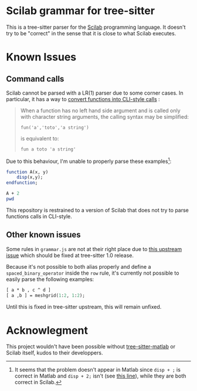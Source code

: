 # Scilab grammar for tree-sitter

This is a tree-sitter parser for the [Scilab](https://www.scilab.org/) programming language. It doesn't try to be "correct" in the sense that it is close to what Scilab executes.

# Known Issues

## Command calls

Scilab cannot be parsed with a LR(1) parser due to some corner cases. In particular, it has a way to [convert functions into CLI-style calls](https://help.scilab.org/docs/2024.0.0/en_US/functions.html) :

> When a function has no left hand side argument and is called only with character string arguments, the calling syntax may be simplified:
> ```
> fun('a','toto','a string')
> ```
> is equivalent to:
> ```
> fun a toto 'a string'
> ```

Due to this behaviour, I'm unable to properly parse these examples[^1]:
``` scilab
function A(x, y)
    disp(x,y);
endfunction;

A + 2
pwd
```

This repository is restrained to a version of Scilab that does not try to parse functions calls in CLI-style.

[^1]: It seems that the problem doesn't appear in Matlab since `disp + ;` is correct in Matlab and `disp + 2;` isn't (see [this line](https://github.com/acristoffers/tree-sitter-matlab/blob/2825fb578325ac308945318881445a89ea06e0f6/src/scanner.c#L371)), while they are both correct in Scilab.

## Other known issues

Some rules in `grammar.js` are not at their right place due to [this upstream issue](https://github.com/tree-sitter/tree-sitter/issues/2299) which should be fixed at tree-sitter 1.0 release.

Because it's not possible to both alias properly and define a `spaced_binary_operator` inside the `row` rule, it's currently not possible to easily parse the following examples:

``` scilab
[ a * b , c ^ d ]
[ a ,b ] = meshgrid(1:2, 1:2);
```

Until this is fixed in tree-sitter upstream, this will remain unfixed.

# Acknowlegment

This project wouldn't have been possible without [tree-sitter-matlab](https://github.com/acristoffers/tree-sitter-matlab) or Scilab itself, kudos to their developpers.
